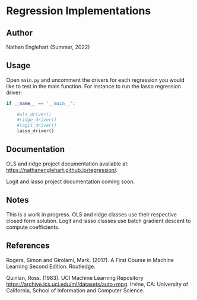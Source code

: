 # Regression Implementations

## Author

Nathan Englehart (Summer, 2022)

## Usage

Open `main.py` and uncomment the drivers for each regression you would like to test in the main function. For instance to run the lasso regression driver:

```python
if __name__ == '__main__':
	
	#ols_driver()
	#ridge_driver()
	#logit_driver()
	lasso_driver()
```

## Documentation

OLS and ridge project documentation available at: <a href="https://nathanenglehart.github.io/regression/">https://nathanenglehart.github.io/regression/</a>.

Logit and lasso project documentation coming soon.

## Notes

This is a work in progress. OLS and ridge classes use their respective closed form solution. Logit and lasso classes use batch gradient descent to compute coefficients. 

## References

Rogers, Simon and Girolami, Mark. (2017). A First Course in Machine Learning Second Edition. Routledge.

Quinlan, Ross. (1983). UCI Machine Learning Repository <a href="https://archive.ics.uci.edu/ml/datasets/auto+mpg">https://archive.ics.uci.edu/ml/datasets/auto+mpg</a>. Irvine, CA: University of California, School of Information and Computer Science.

